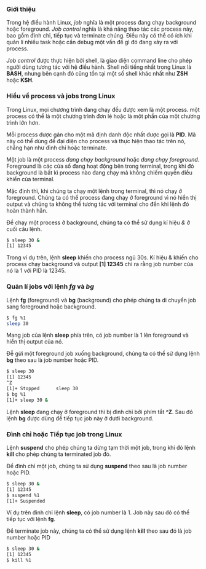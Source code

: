 ### Giới thiệu
Trong hệ điều hành Linux, *job* nghĩa là một process đang chạy background hoặc foreground. *Job control* nghĩa là khả năng thao tác các process này, bao gồm đình chỉ, tiếp tục và terminate chúng. Điều này có thể có ích khi quản lí nhiều task hoặc cần debug một vấn đề gì đó đang xảy ra với process.

*Job control* được thực hiện bởi shell, là giao diện command line cho phép người dùng tương tác với hệ điều hành. Shell nổi tiếng nhất trong Linux là **BASH**, nhưng bên cạnh đó cũng tồn tại một số shell khác nhất như **ZSH** hoặc **KSH**.

### Hiểu về process và jobs trong Linux
Trong Linux, mọi chương trình đang chạy đều được xem là một process. một process có thể là một chương trình đơn lẻ hoặc là một phần của một chương trình lớn hơn.

Mỗi process được gán cho một mã định danh độc nhất được gọi là **PID**. Mã này có thể dùng để đại diện cho process và thực hiện thao tác trên nó, chẳng hạn như đình chỉ hoặc terminate.

Một job là một process *đang chạy background* hoặc *đang chạy foreground*. Foreground là các cửa sổ đang hoạt động bên trong terminal, trong khi đó background là bất kì process nào đang chạy mà không chiếm quyền điều khiển của terminal.

Mặc định thì, khi chúng ta chạy một lệnh trong terminal, thì nó chạy ở foreground. Chúng ta có thể process đang chạy ở foreground vì nó hiển thị output và chúng ta không thể tương tác với terminal cho đến khi lệnh đó hoàn thành hẳn.

Để chạy một process ở background, chúng ta có thể sử dụng kí hiệu *&* ở cuối câu lệnh.

```sh
$ sleep 30 &
[1] 12345
```

Trong ví dụ trên, lệnh **sleep** khiến cho process ngủ 30s. Kí hiệu & khiến cho process chạy background và output **[1] 12345** chỉ ra rằng job number của nó là 1 với PID là 12345.

### Quản lí jobs với lệnh _fg_ và _bg_
Lệnh **fg** (foreground) và **bg** (background) cho phép chúng ta di chuyển job sang foreground hoặc background.

```sh
$ fg %1
sleep 30
```

Mang job của lệnh **sleep** phía trên, có job number là 1 lên foreground và hiển thị output của nó.

Đễ gửi một foreground job xuống background, chúng ta có thể sử dụng lệnh **bg** theo sau là job number hoặc PID.

```sh
$ sleep 30
[1] 12345
^Z
[1]+ Stopped      sleep 30
$ bg %1
[1]+ sleep 30 &
```

Lệnh **sleep** đang chạy ở foreground thì bị đình chỉ bởi phím tắt **^Z**. Sau đó lệnh **bg** được dùng để tiếp tục job này ở dưới background.

### Đình chỉ hoặc Tiếp tục job trong Linux
Lệnh **suspend** cho phép chúng ta dừng tạm thời một job, trong khi đó lệnh **kill** cho phép chúng ta terminated job đó.

Để đình chỉ một job, chúng ta sử dụng **suspend** theo sau là job number hoặc PID.

```sh
$ sleep 30 &
[1] 12345
$ suspend %1
[1]+ Suspended
```

Ví dụ trên đình chỉ lệnh **sleep**, có job number là 1. Job này sau đó có thể tiếp tục với lệnh **fg**.

Để terminate job này, chúng ta có thể sử dụng lệnh **kill** theo sau đó là job number hoặc PID

```sh
$ sleep 30 &
[1] 12345
$ kill %1
```
